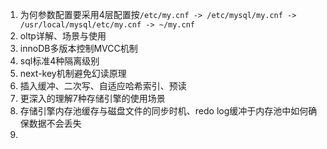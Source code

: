 1. 为何参数配置要采用4层配置按`/etc/my.cnf -> /etc/mysql/my.cnf -> /usr/local/mysql/etc/my.cnf -> ~/my.cnf`
2. oltp详解、场景与使用
3. innoDB多版本控制MVCC机制
4. sql标准4种隔离级别
5. next-key机制避免幻读原理
6. 插入缓冲、二次写、自适应哈希索引、预读
7. 更深入的理解7种存储引擎的使用场景
8. 存储引擎内存池缓存与磁盘文件的同步时机、redo log缓冲于内存池中如何确保数据不会丢失
9. 

